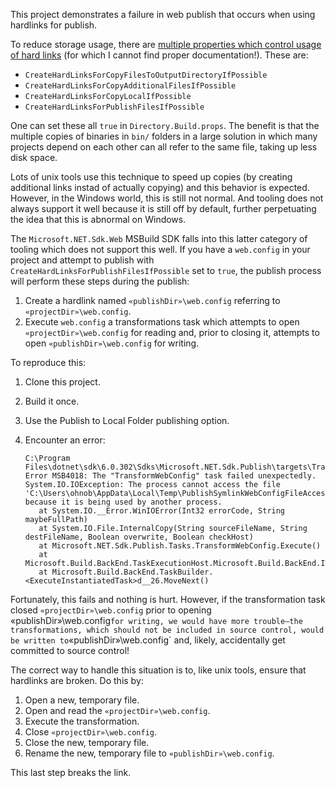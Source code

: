 This project demonstrates a failure in web publish that occurs when
using hardlinks for publish.

To reduce storage usage, there are [multiple properties which control
usage of hard links](https://github.com/dotnet/msbuild/issues/3788)
(for which I cannot find proper documentation!). These are:

* `CreateHardLinksForCopyFilesToOutputDirectoryIfPossible`
* `CreateHardLinksForCopyAdditionalFilesIfPossible`
* `CreateHardLinksForCopyLocalIfPossible`
* `CreateHardLinksForPublishFilesIfPossible`

One can set these all `true` in `Directory.Build.props`. The benefit
is that the multiple copies of binaries in `bin/` folders in a large
solution in which many projects depend on each other can all refer to
the same file, taking up less disk space.

Lots of unix tools use this technique to speed up copies (by creating
additional links instad of actually copying) and this behavior is
expected. However, in the Windows world, this is still not normal. And
tooling does not always support it well because it is still off by
default, further perpetuating the idea that this is abnormal on
Windows.

The `Microsoft.NET.Sdk.Web` MSBuild SDK falls into this latter
category of tooling which does not support this well. If you have a
`web.config` in your project and attempt to publish with
`CreateHardLinksForPublishFilesIfPossible` set to `true`, the publish
process will perform these steps during the publish:

1. Create a hardlink named `«publishDir»\web.config` referring to `«projectDir»\web.config`.
2. Execute `web.config` a transformations task which attempts to open `«projectDir»\web.config` for reading and, prior to closing it, attempts to open `«publishDir»\web.config` for writing.

To reproduce this:

1. Clone this project.
2. Build it once.
3. Use the Publish to Local Folder publishing option.
4. Encounter an error:

   ```
   C:\Program Files\dotnet\sdk\6.0.302\Sdks\Microsoft.NET.Sdk.Publish\targets\TransformTargets\Microsoft.NET.Sdk.Publish.TransformFiles.targets(50,5): Error MSB4018: The "TransformWebConfig" task failed unexpectedly.
   System.IO.IOException: The process cannot access the file 'C:\Users\ohnob\AppData\Local\Temp\PublishSymlinkWebConfigFileAccessErrorRepro\PublishSymlinkWebConfigFileAccessErrorRepro\obj\Release\net6.0\PubTmp\Out\web.config' because it is being used by another process.
      at System.IO.__Error.WinIOError(Int32 errorCode, String maybeFullPath)
      at System.IO.File.InternalCopy(String sourceFileName, String destFileName, Boolean overwrite, Boolean checkHost)
      at Microsoft.NET.Sdk.Publish.Tasks.TransformWebConfig.Execute()
      at Microsoft.Build.BackEnd.TaskExecutionHost.Microsoft.Build.BackEnd.ITaskExecutionHost.Execute()
      at Microsoft.Build.BackEnd.TaskBuilder.<ExecuteInstantiatedTask>d__26.MoveNext()
   ```

Fortunately, this fails and nothing is hurt. However, if the
transformation task closed `«projectDir»\web.config` prior to opening
«publishDir»\web.config` for writing, we would have more trouble—the
transformations, which should not be included in source control, would
be written to `«publishDir»\web.config` and, likely, accidentally get
committed to source control!

The correct way to handle this situation is to, like unix tools,
ensure that hardlinks are broken. Do this by:

1. Open a new, temporary file.
2. Open and read the `«projectDir»\web.config`.
3. Execute the transformation.
4. Close `«projectDir»\web.config`.
5. Close the new, temporary file.
6. Rename the new, temporary file to `«publishDir»\web.config`.

This last step breaks the link.
